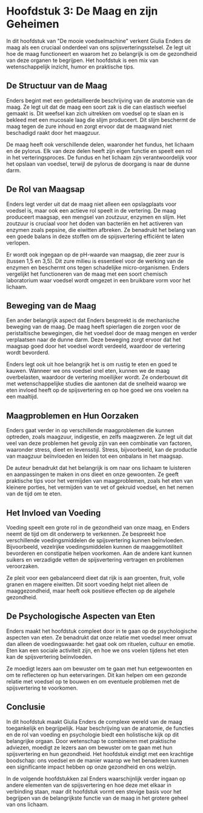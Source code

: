 # Hoofdstuk 3: De Maag en zijn Geheimen

In dit hoofdstuk van "De mooie voedselmachine" verkent Giulia Enders de maag als een cruciaal onderdeel van ons spijsverteringsstelsel. Ze legt uit hoe de maag functioneert en waarom het zo belangrijk is om de gezondheid van deze organen te begrijpen. Het hoofdstuk is een mix van wetenschappelijk inzicht, humor en praktische tips.

## De Structuur van de Maag

Enders begint met een gedetailleerde beschrijving van de anatomie van de maag. Ze legt uit dat de maag een soort zak is die can elastisch weefsel gemaakt is. Dit weefsel kan zich uitrekken om voedsel op te slaan en is bekleed met een mucosale laag die slijm produceert. Dit slijm beschermt de maag tegen de zure inhoud en zorgt ervoor dat de maagwand niet beschadigd raakt door het maagzuur.

De maag heeft ook verschillende delen, waaronder het fundus, het lichaam en de pylorus. Elk van deze delen heeft zijn eigen functie en speelt een rol in het verteringsproces. De fundus en het lichaam zijn verantwoordelijk voor het opslaan van voedsel, terwijl de pylorus de doorgang is naar de dunne darm.

## De Rol van Maagsap

Enders legt verder uit dat de maag niet alleen een opslagplaats voor voedsel is, maar ook een actieve rol speelt in de vertering. De maag produceert maagsap, een mengsel van zoutzuur, enzymen en slijm. Het zoutzuur is cruciaal voor het doden van bacteriën en het activeren van enzymen zoals pepsine, die eiwitten afbreken. Ze benadrukt het belang van een goede balans in deze stoffen om de spijsvertering efficiënt te laten verlopen.

Er wordt ook ingegaan op de pH-waarde van maagsap, die zeer zuur is (tussen 1,5 en 3,5). Dit zure milieu is essentieel voor de werking van de enzymen en beschermt ons tegen schadelijke micro-organismen. Enders vergelijkt het functioneren van de maag met een soort chemisch laboratorium waar voedsel wordt omgezet in een bruikbare vorm voor het lichaam.

## Beweging van de Maag

Een ander belangrijk aspect dat Enders bespreekt is de mechanische beweging van de maag. De maag heeft spierlagen die zorgen voor de peristaltische bewegingen, die het voedsel door de maag mengen en verder verplaatsen naar de dunne darm. Deze beweging zorgt ervoor dat het maagsap goed door het voedsel wordt verdeeld, waardoor de vertering wordt bevorderd.

Enders legt ook uit hoe belangrijk het is om rustig te eten en goed te kauwen. Wanneer we ons voedsel snel eten, kunnen we de maag overbelasten, waardoor de vertering moeilijker wordt. Ze onderbouwt dit met wetenschappelijke studies die aantonen dat de snelheid waarop we eten invloed heeft op de spijsvertering en op hoe goed we ons voelen na een maaltijd.

## Maagproblemen en Hun Oorzaken

Enders gaat verder in op verschillende maagproblemen die kunnen optreden, zoals maagzuur, indigestie, en zelfs maagzweren. Ze legt uit dat veel van deze problemen het gevolg zijn van een combinatie van factoren, waaronder stress, dieet en levensstijl. Stress, bijvoorbeeld, kan de productie van maagzuur beïnvloeden en leiden tot een onbalans in het maagsap.

De auteur benadrukt dat het belangrijk is om naar ons lichaam te luisteren en aanpassingen te maken in ons dieet en onze gewoonten. Ze geeft praktische tips voor het vermijden van maagproblemen, zoals het eten van kleinere porties, het vermijden van te vet of gekruid voedsel, en het nemen van de tijd om te eten.

## Het Invloed van Voeding

Voeding speelt een grote rol in de gezondheid van onze maag, en Enders neemt de tijd om dit onderwerp te verkennen. Ze bespreekt hoe verschillende voedingsmiddelen de spijsvertering kunnen beïnvloeden. Bijvoorbeeld, vezelrijke voedingsmiddelen kunnen de maaggemotiliteit bevorderen en constipatie helpen voorkomen. Aan de andere kant kunnen suikers en verzadigde vetten de spijsvertering vertragen en problemen veroorzaken.

Ze pleit voor een gebalanceerd dieet dat rijk is aan groenten, fruit, volle granen en magere eiwitten. Dit soort voeding helpt niet alleen de maaggezondheid, maar heeft ook positieve effecten op de algehele gezondheid.

## De Psychologische Aspecten van Eten

Enders maakt het hoofdstuk compleet door in te gaan op de psychologische aspecten van eten. Ze benadrukt dat onze relatie met voedsel meer omvat dan alleen de voedingswaarde: het gaat ook om rituelen, cultuur en emotie. Eten kan een sociale activiteit zijn, en hoe we ons voelen tijdens het eten kan de spijsvertering beïnvloeden.

Ze moedigt lezers aan om bewuster om te gaan met hun eetgewoonten en om te reflecteren op hun eetervaringen. Dit kan helpen om een gezonde relatie met voedsel op te bouwen en om eventuele problemen met de spijsvertering te voorkomen.

## Conclusie

In dit hoofdstuk maakt Giulia Enders de complexe wereld van de maag toegankelijk en begrijpelijk. Haar beschrijving van de anatomie, de functies en de rol van voeding en psychologie biedt een holistische kijk op dit belangrijke orgaan. Door wetenschap te combineren met praktische adviezen, moedigt ze lezers aan om bewuster om te gaan met hun spijsvertering en hun gezondheid. Het hoofdstuk eindigt met een krachtige boodschap: ons voedsel en de manier waarop we het benaderen kunnen een significante impact hebben op onze gezondheid en ons welzijn. 

In de volgende hoofdstukken zal Enders waarschijnlijk verder ingaan op andere elementen van de spijsvertering en hoe deze met elkaar in verbinding staan, maar dit hoofdstuk vormt een stevige basis voor het begrijpen van de belangrijkste functie van de maag in het grotere geheel van ons lichaam.